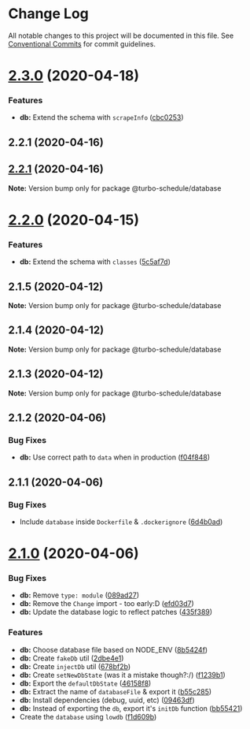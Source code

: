# Change Log

All notable changes to this project will be documented in this file.
See [Conventional Commits](https://conventionalcommits.org) for commit guidelines.

# [2.3.0](https://github.com/facebook/react/compare/v2.2.2...v2.3.0) (2020-04-18)


### Features

* **db:** Extend the schema with `scrapeInfo` ([cbc0253](https://github.com/facebook/react/commit/cbc0253b8307f1852fc272209d24ed3eb5f203a8))



## 2.2.1 (2020-04-16)





## [2.2.1](https://github.com/facebook/react/compare/v2.2.0...v2.2.1) (2020-04-16)

**Note:** Version bump only for package @turbo-schedule/database





# [2.2.0](https://github.com/facebook/react/compare/v2.1.5...v2.2.0) (2020-04-15)


### Features

* **db:** Extend the schema with `classes` ([5c5af7d](https://github.com/facebook/react/commit/5c5af7dd221bab6b166daeae62d8c1f6f79ced86))





## 2.1.5 (2020-04-12)

**Note:** Version bump only for package @turbo-schedule/database





## 2.1.4 (2020-04-12)

**Note:** Version bump only for package @turbo-schedule/database





## 2.1.3 (2020-04-12)

**Note:** Version bump only for package @turbo-schedule/database





## 2.1.2 (2020-04-06)


### Bug Fixes

* **db:** Use correct path to `data` when in production ([f04f848](https://github.com/sarpik/turbo-schedule/commit/f04f848c27a4ac1271762ea0da9276895be3850f))





## 2.1.1 (2020-04-06)


### Bug Fixes

* Include `database` inside `Dockerfile` & `.dockerignore` ([6d4b0ad](https://github.com/sarpik/turbo-schedule/commit/6d4b0ad9828e753afd12b2fbe7d0d365a00f5da4))





# [2.1.0](https://github.com/sarpik/turbo-schedule/compare/v2.0.3...v2.1.0) (2020-04-06)


### Bug Fixes

* **db:** Remove `type: module` ([089ad27](https://github.com/sarpik/turbo-schedule/commit/089ad273672f69a8fc8ed5469f7fd71a76cd356b))
* **db:** Remove the `Change` import - too early:D ([efd03d7](https://github.com/sarpik/turbo-schedule/commit/efd03d7ecbabd4d079b728abafa68d9c375fcf73))
* **db:** Update the database logic to reflect patches ([435f389](https://github.com/sarpik/turbo-schedule/commit/435f389bd5179c7bfde32ac40bc723c761437297))


### Features

* **db:** Choose database file based on NODE_ENV ([8b5424f](https://github.com/sarpik/turbo-schedule/commit/8b5424fa14480293364fffd9c2444646eb6d839a))
* **db:** Create `fakeDb` util ([2dbe4e1](https://github.com/sarpik/turbo-schedule/commit/2dbe4e15dbce10e7c27277d412a55ab3b4292a5c))
* **db:** Create `injectDb` util ([678bf2b](https://github.com/sarpik/turbo-schedule/commit/678bf2b83991b13b77e8fb2dee10b551a53fac1b))
* **db:** Create `setNewDbState` (was it a mistake though?:/) ([f1239b1](https://github.com/sarpik/turbo-schedule/commit/f1239b1360970623d6d0028bf231d7a376907413))
* **db:** Export the `defaultDbState` ([46158f8](https://github.com/sarpik/turbo-schedule/commit/46158f827c8df27532bcb51d0c03909c60d9c5d3))
* **db:** Extract the name of `databaseFile` & export it ([b55c285](https://github.com/sarpik/turbo-schedule/commit/b55c285c896bc32568479ca3968b3a25aaf426d7))
* **db:** Install dependencies (debug, uuid, etc) ([09463df](https://github.com/sarpik/turbo-schedule/commit/09463dfe2ad22905b030ce117ecb5aa7acf59530))
* **db:** Instead of exporting the `db`, export it's `initDb` function ([bb55421](https://github.com/sarpik/turbo-schedule/commit/bb554213dc93854b4b9cb1d88e0dda51327b46f3))
* Create the `database` using `lowdb` ([f1d609b](https://github.com/sarpik/turbo-schedule/commit/f1d609bdaf43c4166f31e2eb73ce5b10a82f9a3c))
